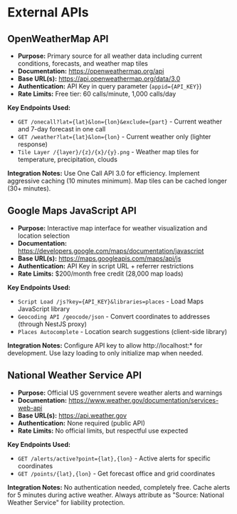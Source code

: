 # External APIs

## OpenWeatherMap API

- **Purpose:** Primary source for all weather data including current conditions, forecasts, and weather map tiles
- **Documentation:** https://openweathermap.org/api
- **Base URL(s):** https://api.openweathermap.org/data/3.0
- **Authentication:** API Key in query parameter (`appid={API_KEY}`)
- **Rate Limits:** Free tier: 60 calls/minute, 1,000 calls/day

**Key Endpoints Used:**
- `GET /onecall?lat={lat}&lon={lon}&exclude={part}` - Current weather and 7-day forecast in one call
- `GET /weather?lat={lat}&lon={lon}` - Current weather only (lighter response)
- `Tile Layer /{layer}/{z}/{x}/{y}.png` - Weather map tiles for temperature, precipitation, clouds

**Integration Notes:** Use One Call API 3.0 for efficiency. Implement aggressive caching (10 minutes minimum). Map tiles can be cached longer (30+ minutes).

## Google Maps JavaScript API

- **Purpose:** Interactive map interface for weather visualization and location selection
- **Documentation:** https://developers.google.com/maps/documentation/javascript
- **Base URL(s):** https://maps.googleapis.com/maps/api/js
- **Authentication:** API Key in script URL + referrer restrictions
- **Rate Limits:** $200/month free credit (28,000 map loads)

**Key Endpoints Used:**
- `Script Load /js?key={API_KEY}&libraries=places` - Load Maps JavaScript library
- `Geocoding API /geocode/json` - Convert coordinates to addresses (through NestJS proxy)
- `Places Autocomplete` - Location search suggestions (client-side library)

**Integration Notes:** Configure API key to allow http://localhost:* for development. Use lazy loading to only initialize map when needed.

## National Weather Service API

- **Purpose:** Official US government severe weather alerts and warnings
- **Documentation:** https://www.weather.gov/documentation/services-web-api
- **Base URL(s):** https://api.weather.gov
- **Authentication:** None required (public API)
- **Rate Limits:** No official limits, but respectful use expected

**Key Endpoints Used:**
- `GET /alerts/active?point={lat},{lon}` - Active alerts for specific coordinates
- `GET /points/{lat},{lon}` - Get forecast office and grid coordinates

**Integration Notes:** No authentication needed, completely free. Cache alerts for 5 minutes during active weather. Always attribute as "Source: National Weather Service" for liability protection.
